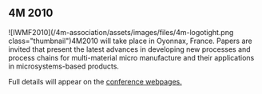 ## 4M 2010

<!--break-->
![IWMF2010](/4m-association/assets/images/files/4m-logotight.png class="thumbnail")4M2010 will take place in Oyonnax, France. Papers are invited that present the latest advances in developing new processes and process chains for multi-material micro manufacture and their applications in microsystems-based products.  
  
Full details will appear on the [conference webpages.](../conference/2010.html)